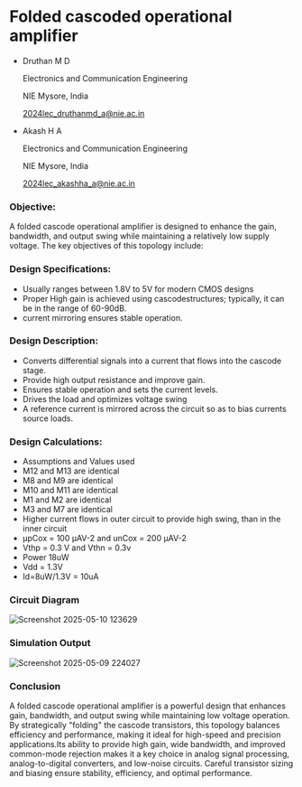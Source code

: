 # Folded cascoded operational amplifier

- Druthan M D

  Electronics and Communication Engineering

  NIE Mysore, India

  2024lec_druthanmd_a@nie.ac.in

- Akash H A

  Electronics and Communication Engineering

  NIE Mysore, India
  
  2024lec_akashha_a@nie.ac.in

### Objective:
   A folded cascode operational amplifier is designed to enhance the gain, bandwidth, and output swing while maintaining a relatively low supply voltage. The key objectives of this topology include:

### Design Specifications: 
 - Usually ranges between 1.8V to 5V for modern CMOS designs
 - Proper High gain is achieved using cascodestructures; typically, it can be in the range of 60-90dB.
 - current mirroring ensures stable operation.

### Design Description:

- Converts differential signals into a current that flows into the cascode stage.
- Provide high output resistance and improve gain.
- Ensures stable operation and sets the current levels.
- Drives the load and optimizes voltage swing
- A reference current is mirrored across the circuit so as to bias currents source loads.

### Design Calculations:
- Assumptions and Values used
- M12 and M13 are identical
- M8 and M9 are identical
- M10 and M11 are identical
- M1 and M2 are identical
- M3 and M7 are identical
- Higher current flows in outer circuit to provide high swing, than in the inner circuit
- µpCox = 100 μAV-2 and unCox = 200 μAV-2
- Vthp = 0.3 V and Vthn = 0.3v
- Power 18uW
- Vdd = 1.3V
- Id=8uW/1.3V = 10uA

### Circuit Diagram

![Screenshot 2025-05-10 123629](https://github.com/user-attachments/assets/25e8c0c3-8b2c-493a-b0a4-9e5743e00205)

### Simulation Output

![Screenshot 2025-05-09 224027](https://github.com/user-attachments/assets/15ba9998-10f7-4ed5-ac20-2dfc06d29ac4)

### Conclusion 
A folded cascode operational amplifier is a powerful design that enhances gain, bandwidth, and output swing while maintaining low voltage operation. By strategically "folding" the cascode transistors, this topology balances efficiency and performance, making it ideal for high-speed and precision applications.Its ability to provide high gain, wide bandwidth, and improved common-mode rejection makes it a key choice in analog signal processing, analog-to-digital converters, and low-noise circuits. Careful transistor sizing and biasing ensure stability, efficiency, and optimal performance.
